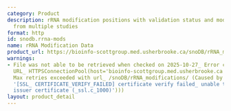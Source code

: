 ```yaml
---
category: Product
description: rRNA modification positions with validation status and modification levels
  from multiple studies
format: http
id: snodb.rrna-mods
name: rRNA Modification Data
product_url: https://bioinfo-scottgroup.med.usherbrooke.ca/snoDB/rRNA_modifications/
warnings:
- File was not able to be retrieved when checked on 2025-10-27_ Error connecting to
  URL_ HTTPSConnectionPool(host='bioinfo-scottgroup.med.usherbrooke.ca', port=443)_
  Max retries exceeded with url_ /snoDB/rRNA_modifications/ (Caused by SSLError(SSLCertVerificationError(1,
  '[SSL_ CERTIFICATE_VERIFY_FAILED] certificate verify failed_ unable to get local
  issuer certificate (_ssl.c_1000)')))
layout: product_detail
---
```

